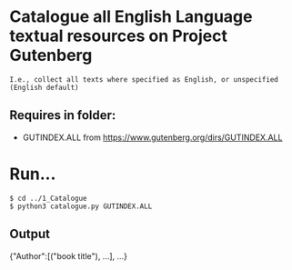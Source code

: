 # Catalogue all English Language textual resources on Project Gutenberg 

    I.e., collect all texts where specified as English, or unspecified (English default)

## Requires in folder:
* GUTINDEX.ALL from https://www.gutenberg.org/dirs/GUTINDEX.ALL

# Run...
```
$ cd ../1_Catalogue
$ python3 catalogue.py GUTINDEX.ALL
```

## Output
{"Author":[("book title"), ...], ...}

